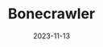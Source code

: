 ---
title: Bonecrawler
tags: [Digital]
date: 2023-11-13
image: bonecrawler.webp
summary: "Sometimes what holds us together are the things which run through us."
bookToc: false
---